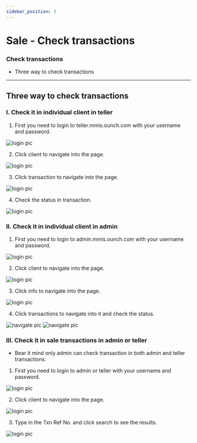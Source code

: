 ```yaml
---
sidebar_position: 3
---
```


# Sale - Check transactions

### Check transactions

- Three way to check transactions

---

## Three way to check transactions

### I. Check it in individual client in teller

1. First you need to login to teller.mmis.ounch.com with your username and password.

![login pic](../../static/img/instruction/login.png)

2. Click client to navigate into the page.

![login pic](../../static/img/instruction/client-navigate.png)

3. Click transaction to navigate into the page.

![login pic](../../static/img/transaction/transaction-navigate.png)

4. Check the status in transaction.

![login pic](../../static/img/transaction/transaction-status.png)

### II. Check it in individual client in admin

1. First you need to login to admin.mmis.ounch.com with your username and password.

![login pic](../../static/img/instruction/login.png)

2. Click client to navigate into the page.

![login pic](../../static/img/transactionStatus/client-navigate-admin.png)

3. Click info to navigate into the page.

![login pic](../../static/img/transactionStatus/client-info-navigate-admin.png)

4. Click transactions to navigate into it and check the status.

![navigate pic](../../static/img/transactionStatus/client-transactions-navigate-admin.png) 
![navigate pic](../../static/img/transactionStatus/client-status-admin.png) 

### III. Check it in sale transactions in admin or teller

- Bear it mind only admin can check transaction in both admin and teller transactions.

1. First you need to login to admin or teller with your username and password.

![login pic](../../static/img/instruction/login.png)

2. Click client to navigate into the page.

![login pic](../../static/img/salesTrans/salesTrans-navigate.png)

3. Type in the Txn Ref No. and click search to see the results.

![login pic](../../static/img/salesTrans/salesTrans-result.png)
